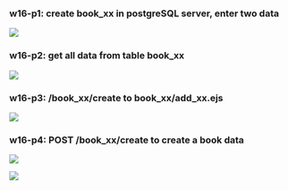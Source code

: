 ### w16-p1: create book_xx in postgreSQL server, enter two data

![](https://upload.cc/i1/2022/06/07/i4BtK7.jpg)

### w16-p2: get all data from table book_xx

![](https://upload.cc/i1/2022/06/07/wpnSxE.jpg)

### w16-p3: /book_xx/create to book_xx/add_xx.ejs

![](https://upload.cc/i1/2022/06/07/vpHAZg.jpg)

### w16-p4: POST /book_xx/create to create a book data

![](https://upload.cc/i1/2022/06/07/dXRqC5.jpg)

![](https://upload.cc/i1/2022/06/07/i7lPdH.jpg)
